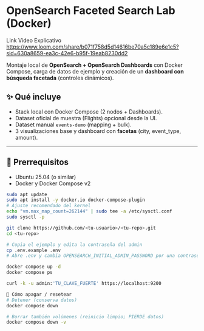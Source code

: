 # OpenSearch Faceted Search Lab (Docker)

Link Video Explicativo
https://www.loom.com/share/b071f758d5d14616be70a5c189e6e1c5?sid=630a8659-ea3c-42e6-b95f-19eab8230dd2

Montaje local de **OpenSearch + OpenSearch Dashboards** con Docker Compose, carga de datos de ejemplo y creación de un **dashboard con búsqueda facetada** (controles dinámicos).

## ✨ Qué incluye
- Stack local con Docker Compose (2 nodos + Dashboards).
- Dataset oficial de muestra (Flights) opcional desde la UI.
- Dataset manual `events-demo` (mapping + bulk).
- 3 visualizaciones base y dashboard con **facetas** (city, event_type, amount).

---

## 🧩 Prerrequisitos
- Ubuntu 25.04 (o similar)
- Docker y Docker Compose v2

```bash
sudo apt update
sudo apt install -y docker.io docker-compose-plugin
# Ajuste recomendado del kernel
echo "vm.max_map_count=262144" | sudo tee -a /etc/sysctl.conf
sudo sysctl -p

git clone https://github.com/<tu-usuario>/<tu-repo>.git
cd <tu-repo>

# Copia el ejemplo y edita la contraseña del admin
cp .env.example .env
# Abre .env y cambia OPENSEARCH_INITIAL_ADMIN_PASSWORD por una contraseña fuerte

docker compose up -d
docker compose ps

curl -k -u admin:'TU_CLAVE_FUERTE' https://localhost:9200

🧹 Cómo apagar / resetear
# Detener (conserva datos)
docker compose down

# Borrar también volúmenes (reinicio limpio; PIERDE datos)
docker compose down -v


